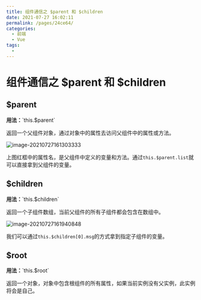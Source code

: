```yaml
---
title: 组件通信之 $parent 和 $children
date: 2021-07-27 16:02:11
permalink: /pages/24ce64/
categories:
  - 前端
  - Vue
tags:
  - 
---
```

# 组件通信之 $parent 和 $children

## $parent

**用法：**\`this.$parent`

返回一个父组件对象，通过对象中的属性去访问父组件中的属性或方法。

![image-20210727161303333](C:\Users\xin.long\AppData\Roaming\Typora\typora-user-images\image-20210727161303333.png)

上图红框中的属性名，是父组件中定义的变量和方法。通过`this.$parent.list`就可以直接拿到父组件的变量。

<!-- more -->

## $children

**用法：**\`this.$children`

返回一个子组件数组，当前父组件的所有子组件都会包含在数组中。

![image-20210727161940848](C:\Users\xin.long\AppData\Roaming\Typora\typora-user-images\image-20210727161940848.png)

我们可以通过`this.$children[0].msg`的方式拿到指定子组件的变量。

## $root

**用法：**\`this.$root`

返回一个对象，对象中包含根组件的所有属性，如果当前实例没有父实例，此实例将会是自己。

